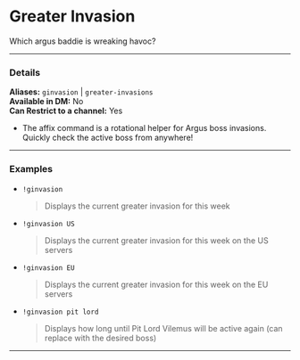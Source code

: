 # Greater Invasion
Which argus baddie is wreaking havoc?

***
### Details

**Aliases:** `ginvasion` | `greater-invasions`    
**Available in DM:** No   
**Can Restrict to a channel:** Yes

* The affix command is a rotational helper for Argus boss invasions. Quickly check the active boss from anywhere!
***
### Examples

* `!ginvasion`
  > Displays the current greater invasion for this week
* `!ginvasion US`
  > Displays the current greater invasion for this week on the US servers
* `!ginvasion EU`
  > Displays the current greater invasion for this week on the EU servers
* `!ginvasion pit lord`
  > Displays how long until Pit Lord Vilemus will be active again (can replace with the desired boss)
***
